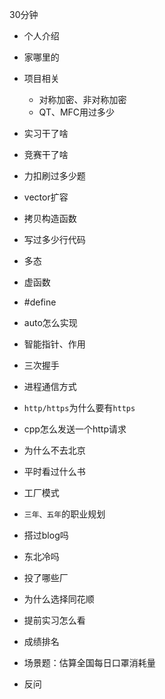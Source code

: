 30分钟

- 个人介绍

- 家哪里的

- 项目相关

  - 对称加密、非对称加密
  - QT、MFC用过多少

- 实习干了啥

- 竞赛干了啥

- 力扣刷过多少题

- vector扩容

- 拷贝构造函数

- 写过多少行代码

- 多态

- 虚函数

- #define

- auto怎么实现

- 智能指针、作用

- 三次握手

- 进程通信方式

- `http/https`为什么要有`https`

- cpp怎么发送一个http请求

- 为什么不去北京

- 平时看过什么书

- 工厂模式

- `三年、五年`的职业规划

- 搭过blog吗

- 东北冷吗

- 投了哪些厂

- 为什么选择同花顺

- 提前实习怎么看

- 成绩排名

- 场景题：估算全国每日口罩消耗量

- 反问

  